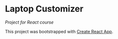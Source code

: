 # Laptop Customizer
_Project for React course_

This project was bootstrapped with [Create React App](https://github.com/facebook/create-react-app).
